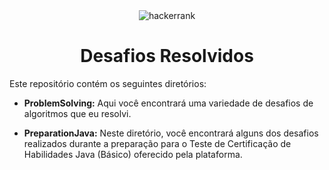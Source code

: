 <div align="center">
    <img alt="hackerrank" src="https://github.com/lariandrade/hackerrank-solutions/assets/44838761/563dcdf7-d062-47a5-af51-f51246e34c33">
    <h1>Desafios Resolvidos</h1>
</div>

Este repositório contém os seguintes diretórios:

- **ProblemSolving:** Aqui você encontrará uma variedade de desafios de algoritmos que eu resolvi.
  
- **PreparationJava:** Neste diretório, você encontrará alguns dos desafios realizados durante a preparação para o Teste de Certificação de Habilidades Java (Básico) oferecido pela plataforma.


